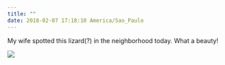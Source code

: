 ```yaml
---
title: ""
date: 2018-02-07 17:18:10 America/Sao_Paulo
---
```


My wife spotted this lizard(?) in the neighborhood today. What a beauty!

![](https://mmarfil.com/assets/images/posts/2018-02-07.jpeg)